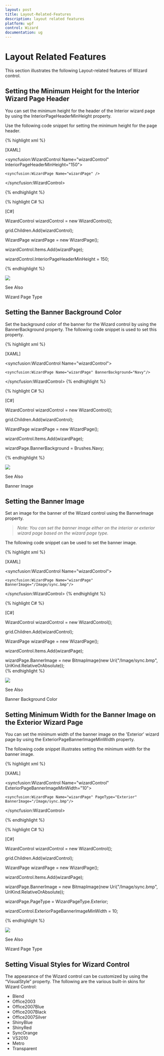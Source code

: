 ```yaml
---
layout: post
title: Layout-Related-Features
description: layout related features
platform: wpf
control: Wizard
documentation: ug
---
```


# Layout Related Features

This section illustrates the following Layout-related features of Wizard control.

## Setting the Minimum Height for the Interior Wizard Page Header

You can set the minimum height for the header of the Interior wizard page by using the InteriorPageHeaderMinHeight property.

Use the following code snippet for setting the minimum height for the page header.



{% highlight xml %}


[XAML]



<syncfusion:WizardControl Name="wizardControl" InteriorPageHeaderMinHeight="150">

    <syncfusion:WizardPage Name="wizardPage" />

</syncfusion:WizardControl>

{% endhighlight %}


{% highlight C# %}

[C#]



WizardControl wizardControl = new WizardControl();

grid.Children.Add(wizardControl);

WizardPage wizardPage = new WizardPage();

wizardControl.Items.Add(wizardPage);

wizardControl.InteriorPageHeaderMinHeight = 150; 


{% endhighlight %}


![](Layout-Related-Features_images/Layout-Related-Features_img1.jpeg)





See Also

Wizard Page Type

## Setting the Banner Background Color

Set the background color of the banner for the Wizard control by using the BannerBackground property. The following code snippet is used to set this property.


{% highlight xml %}

[XAML]



<syncfusion:WizardControl Name="wizardControl">

    <syncfusion:WizardPage Name="wizardPage" BannerBackground="Navy"/>

</syncfusion:WizardControl>
{% endhighlight %}



{% highlight C# %}

[C#]



WizardControl wizardControl = new WizardControl();

grid.Children.Add(wizardControl);

WizardPage wizardPage = new WizardPage();

wizardControl.Items.Add(wizardPage);

wizardPage.BannerBackground = Brushes.Navy;

{% endhighlight %}

![](Layout-Related-Features_images/Layout-Related-Features_img2.jpeg)




See Also

Banner Image

## Setting the Banner Image

Set an image for the banner of the Wizard control using the BannerImage property.

> _Note: You can set the banner image either on the interior or exterior wizard page based on the wizard page type._



The following code snippet can be used to set the banner image.


{% highlight xml %}

[XAML]



<syncfusion:WizardControl Name="wizardControl">

    <syncfusion:WizardPage Name="wizardPage" BannerImage="/Image/sync.bmp"/>

</syncfusion:WizardControl>
{% endhighlight %}

{% highlight C# %}

[C#]



WizardControl wizardControl = new WizardControl();

grid.Children.Add(wizardControl);

WizardPage wizardPage = new WizardPage();

wizardControl.Items.Add(wizardPage);

wizardPage.BannerImage = new BitmapImage(new Uri("/Image/sync.bmp", UriKind.RelativeOrAbsolute));  
{% endhighlight %}


![](Layout-Related-Features_images/Layout-Related-Features_img3.jpeg)




See Also

Banner Background Color

## Setting Minimum Width for the Banner Image on the Exterior Wizard Page

You can set the minimum width of the banner image on the 'Exterior' wizard page by using the ExteriorPageBannerImageMinWidth property.

The following code snippet illustrates setting the minimum width for the banner image.

{% highlight xml %}

[XAML]



<syncfusion:WizardControl Name="wizardControl" ExteriorPageBannerImageMinWidth="10">

    <syncfusion:WizardPage Name="wizardPage" PageType="Exterior" BannerImage="/Image/sync.bmp"/>

</syncfusion:WizardControl>

{% endhighlight %}


{% highlight C# %}

[C#]



WizardControl wizardControl = new WizardControl();

grid.Children.Add(wizardControl);

WizardPage wizardPage = new WizardPage();

wizardControl.Items.Add(wizardPage);

wizardPage.BannerImage = new BitmapImage(new Uri("/Image/sync.bmp", UriKind.RelativeOrAbsolute));

wizardPage.PageType = WizardPageType.Exterior;

wizardControl.ExteriorPageBannerImageMinWidth = 10;

{% endhighlight %}

![](Layout-Related-Features_images/Layout-Related-Features_img4.jpeg)





See Also

Wizard Page Type

## Setting Visual Styles for Wizard Control

The appearance of the Wizard control can be customized by using the “VisualStyle” property. The following are the various built-in skins for Wizard Control:

* Blend
* Office2003
* Office2007Blue
* Office2007Black
* Office2007Silver
* ShinyBlue
* ShinyRed
* SyncOrange
* VS2010
* Metro
* Transparent



